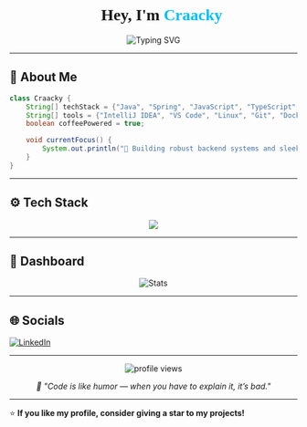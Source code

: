<!-- README.md -->
<h1 align="center" style="font-family: 'JetBrainsMono Nerd Font';">
  👋 Hey, I'm <span style="color:#00BFFF;">Craacky</span>
</h1>

<p align="center">
  <img src="https://readme-typing-svg.herokuapp.com?font=JetBrains+Mono&weight=600&size=22&pause=1000&color=00BFFF&center=true&vCenter=true&width=500&lines=Full-Stack+Developer;Java+%2B+Spring+Enthusiast;Loves+Clean+Code+and+Dark+UIs;Open+Source+Contributor" alt="Typing SVG" />
</p>

---

## 🧠 About Me

```java
class Craacky {
    String[] techStack = {"Java", "Spring", "JavaScript", "TypeScript", "React"};
    String[] tools = {"IntelliJ IDEA", "VS Code", "Linux", "Git", "Docker"};
    boolean coffeePowered = true;

    void currentFocus() {
        System.out.println("🚀 Building robust backend systems and sleek UI dashboards");
    }
}
```

---

## ⚙️ Tech Stack

<p align="center">
  <img src="https://skillicons.dev/icons?i=java,cs,spring,js,ts,react,html,css,git,docker,linux,vscode,idea,mysql,postgresql&theme=dark" />
</p>

---

## 🧩 Dashboard

<div align="center">

![Stats](https://github-readme-stats.vercel.app/api?username=craacky&show_icons=true&theme=tokyonight&hide_border=true&icon_color=00BFFF&title_color=00BFFF&text_color=9f9f9f)

</div>

---

## 🌐 Socials

[![LinkedIn](https://img.shields.io/badge/LinkedIn-%230077B5.svg?logo=linkedin&logoColor=white)](https://linkedin.com/in/nicolas-yakutin-272946238)

---

<p align="center">
  <img src="https://komarev.com/ghpvc/?username=craacky&style=flat-square&color=00BFFF" alt="profile views" />
</p>

<p align="center">
  <i>💬 "Code is like humor — when you have to explain it, it’s bad."</i>
</p>

---

⭐ **If you like my profile, consider giving a star to my projects!**
